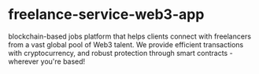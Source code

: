 # freelance-service-web3-app
blockchain-based jobs platform that helps clients connect with freelancers from a vast global pool of Web3 talent. We provide efficient transactions with cryptocurrency, and robust protection through smart contracts - wherever you're based!


